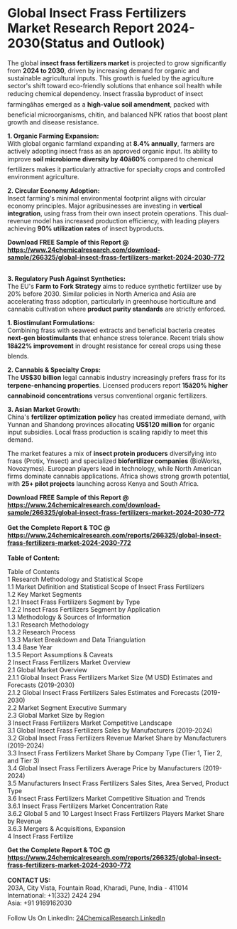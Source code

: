 <h1>Global Insect Frass Fertilizers Market Research Report 2024-2030(Status and Outlook)</h1><p>The global <strong>insect frass fertilizers market</strong> is projected to grow significantly from <strong>2024 to 2030</strong>, driven by increasing demand for organic and sustainable agricultural inputs. This growth is fueled by the agriculture sector's shift toward eco-friendly solutions that enhance soil health while reducing chemical dependency. Insect frassâa byproduct of insect farmingâhas emerged as a <strong>high-value soil amendment</strong>, packed with beneficial microorganisms, chitin, and balanced NPK ratios that boost plant growth and disease resistance.</p><p><strong>1. Organic Farming Expansion:</strong><br>
With global organic farmland expanding at <strong>8.4% annually</strong>, farmers are actively adopting insect frass as an approved organic input. Its ability to improve <strong>soil microbiome diversity by 40â60%</strong> compared to chemical fertilizers makes it particularly attractive for specialty crops and controlled environment agriculture.</p><p><strong>2. Circular Economy Adoption:</strong><br>
Insect farming's minimal environmental footprint aligns with circular economy principles. Major agribusinesses are investing in <strong>vertical integration</strong>, using frass from their own insect protein operations. This dual-revenue model has increased production efficiency, with leading players achieving <strong>90% utilization rates</strong> of insect byproducts.</p><div><b>Download FREE Sample of this Report @ 
            <a href="https://www.24chemicalresearch.com/download-sample/266325/global-insect-frass-fertilizers-market-2024-2030-772">
            https://www.24chemicalresearch.com/download-sample/266325/global-insect-frass-fertilizers-market-2024-2030-772</a></b></div><br><p><strong>3. Regulatory Push Against Synthetics:</strong><br>
The EU's <strong>Farm to Fork Strategy</strong> aims to reduce synthetic fertilizer use by 20% before 2030. Similar policies in North America and Asia are accelerating frass adoption, particularly in greenhouse horticulture and cannabis cultivation where <strong>product purity standards</strong> are strictly enforced.</p><p><strong>1. Biostimulant Formulations:</strong><br>
Combining frass with seaweed extracts and beneficial bacteria creates <strong>next-gen biostimulants</strong> that enhance stress tolerance. Recent trials show <strong>18â22% improvement</strong> in drought resistance for cereal crops using these blends.</p><p><strong>2. Cannabis &amp; Specialty Crops:</strong><br>
The <strong>US$30 billion</strong> legal cannabis industry increasingly prefers frass for its <strong>terpene-enhancing properties</strong>. Licensed producers report <strong>15â20% higher cannabinoid concentrations</strong> versus conventional organic fertilizers.</p><p><strong>3. Asian Market Growth:</strong><br>
China's <strong>fertilizer optimization policy</strong> has created immediate demand, with Yunnan and Shandong provinces allocating <strong>US$120 million</strong> for organic input subsidies. Local frass production is scaling rapidly to meet this demand.</p><p>The market features a mix of <strong>insect protein producers</strong> diversifying into frass (Protix, Ynsect) and specialized <strong>biofertilizer companies</strong> (BioWorks, Novozymes). European players lead in technology, while North American firms dominate cannabis applications. Africa shows strong growth potential, with <strong>25+ pilot projects</strong> launching across Kenya and South Africa.</p><div><b>Download FREE Sample of this Report @ 
            <a href="https://www.24chemicalresearch.com/download-sample/266325/global-insect-frass-fertilizers-market-2024-2030-772">
            https://www.24chemicalresearch.com/download-sample/266325/global-insect-frass-fertilizers-market-2024-2030-772</a></b></div><br><div><b>Get the Complete Report & TOC @ 
            <a href="https://www.24chemicalresearch.com/reports/266325/global-insect-frass-fertilizers-market-2024-2030-772">
            https://www.24chemicalresearch.com/reports/266325/global-insect-frass-fertilizers-market-2024-2030-772</a></b></div><br>
            <b>Table of Content:</b><p>Table of Contents<br />
1 Research Methodology and Statistical Scope<br />
1.1 Market Definition and Statistical Scope of Insect Frass Fertilizers<br />
1.2 Key Market Segments<br />
1.2.1 Insect Frass Fertilizers Segment by Type<br />
1.2.2 Insect Frass Fertilizers Segment by Application<br />
1.3 Methodology & Sources of Information<br />
1.3.1 Research Methodology<br />
1.3.2 Research Process<br />
1.3.3 Market Breakdown and Data Triangulation<br />
1.3.4 Base Year<br />
1.3.5 Report Assumptions & Caveats<br />
2 Insect Frass Fertilizers Market Overview<br />
2.1 Global Market Overview<br />
2.1.1 Global Insect Frass Fertilizers Market Size (M USD) Estimates and Forecasts (2019-2030)<br />
2.1.2 Global Insect Frass Fertilizers Sales Estimates and Forecasts (2019-2030)<br />
2.2 Market Segment Executive Summary<br />
2.3 Global Market Size by Region<br />
3 Insect Frass Fertilizers Market Competitive Landscape<br />
3.1 Global Insect Frass Fertilizers Sales by Manufacturers (2019-2024)<br />
3.2 Global Insect Frass Fertilizers Revenue Market Share by Manufacturers (2019-2024)<br />
3.3 Insect Frass Fertilizers Market Share by Company Type (Tier 1, Tier 2, and Tier 3)<br />
3.4 Global Insect Frass Fertilizers Average Price by Manufacturers (2019-2024)<br />
3.5 Manufacturers Insect Frass Fertilizers Sales Sites, Area Served, Product Type<br />
3.6 Insect Frass Fertilizers Market Competitive Situation and Trends<br />
3.6.1 Insect Frass Fertilizers Market Concentration Rate<br />
3.6.2 Global 5 and 10 Largest Insect Frass Fertilizers Players Market Share by Revenue<br />
3.6.3 Mergers & Acquisitions, Expansion<br />
4 Insect Frass Fertilize</p><div><b>Get the Complete Report & TOC @ 
            <a href="https://www.24chemicalresearch.com/reports/266325/global-insect-frass-fertilizers-market-2024-2030-772">
            https://www.24chemicalresearch.com/reports/266325/global-insect-frass-fertilizers-market-2024-2030-772</a></b></div><br><b>CONTACT US:</b><br>
            203A, City Vista, Fountain Road, Kharadi, Pune, India - 411014<br>
            International: +1(332) 2424 294<br>
            Asia: +91 9169162030 <br><br>
            Follow Us On LinkedIn: <a href="https://www.linkedin.com/company/24chemicalresearch/">24ChemicalResearch LinkedIn</a>